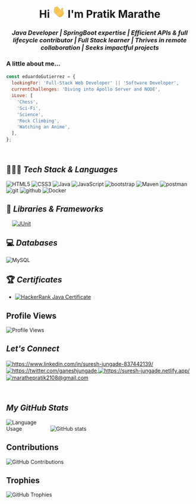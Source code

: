 <!----------------------------------- Heading Section ------------------------------------>
<h1 align="center">
    Hi
    <img src="https://raw.githubusercontent.com/ABSphreak/ABSphreak/master/gifs/Hi.gif" width="35">
    I'm Pratik Marathe
</h1>


<!----------------------------------- About Section ------------------------------------>

<h3 align="center">
   <i> Java Developer | SpringBoot expertise | Efficient APIs & full lifecycle contributor | Full Stack learner | Thrives in remote collaboration | Seeks impactful projects</i>
    
</h3

### <h3>A little about me... </h3>

```javascript
const eduardoGutierrez = {
  lookingFor: 'Full-Stack Web Developer' || 'Software Developer',
  currentChallenges: 'Diving into Apollo Server and NODE',
  iLove: [
    'Chess',
    'Sci-Fi',
    'Science',
    'Rock Climbing',
    'Watching an Anime',
  ],
};
```

<br>
<!----------------------------------- Tech Stack Section ------------------------------------>

### <h2>👨🏻‍💻<i> Tech Stack & Languages</i></h2>
![HTML5](https://img.shields.io/badge/HTML5-E34F26?style=for-the-badge&logo=html5&logoColor=white)
![CSS3](https://img.shields.io/badge/CSS3-1572B6?style=for-the-badge&logo=css3&logoColor=white)
![Java](https://img.shields.io/badge/Java-ED8B00?style=for-the-badge&logo=java&logoColor=white)
![JavaScript](https://img.shields.io/badge/JavaScript-323330?style=for-the-badge&logo=javascript&logoColor=F7DF1E)
<img src="https://img.shields.io/badge/Bootstrap-563D7C?style=for-the-badge&logo=bootstrap&logoColor=white" alt="bootstrap" />
<img src="https://img.shields.io/badge/apache_maven-C71A36?style=for-the-badge&logo=apachemaven&logoColor=white" alt="Maven" />
<img src="https://img.shields.io/badge/Postman-FF6C37?style=for-the-badge&logo=Postman&logoColor=white" alt="postman" />
<img src="https://img.shields.io/badge/Git-f44d27?style=for-the-badge&logo=git&logoColor=white" alt="git" />
<img src="https://img.shields.io/badge/GitHub-100000?style=for-the-badge&logo=github&logoColor=white" alt="github" />
<img src="https://img.shields.io/badge/Docker-2496ED?style=for-the-badge&logo=docker&logoColor=white" alt="Docker" />


### <h2>🚀<i> Libraries & Frameworks</i></h2>
<a href="" target="blank"><img src="https://img.shields.io/static/v1?style=for-the-badge&message=Spring&color=852100&label=" alt=""/></a>
<a href="" target="blank"><img src="https://img.shields.io/static/v1?style=for-the-badge&message=SpringBoot&color=00d09c&label=" alt="" /></a>
<a href="" target="blank"><img src="https://img.shields.io/static/v1?style=for-the-badge&message=Hibernate&color=000030&label=" alt=""/></a>
<a href="" target="blank"><img src="https://img.shields.io/static/v1?style=for-the-badge&message=JDBC&color=400030&label=" alt=""/></a>
[![JUnit](https://img.shields.io/badge/JUnit-25A162?style=for-the-badge&logo=junit5&logoColor=white)](https://junit.org/)


### <h2>💻<i> Databases</i></h2>
![MySQL](https://img.shields.io/badge/MySQL-00000F?style=for-the-badge&logo=mysql&logoColor=white)
 

### <h2>🏆<i> Certificates</i></h2>
- [![HackerRank Java Certificate](https://img.shields.io/badge/HackerRank-JAVA-47A248?style=for-the-badge&logo=hackerrank)](https://www.hackerrank.com/certificates/ea97ab1c1d5c)


## Profile Views
![Profile Views](https://komarev.com/ghpvc/?username=PratikVMarathe&color=blueviolet&style=flat&label=Profile+Views&v=1200)

<!----------------------------------- Social Media Links Section ------------------------------------>

<h2><i>Let's Connect</i></h2>


<p align="left">
    <a href="https://www.linkedin.com/in/pratik-marathe-104b13226/" target="_blank">
        <img align="center" src="https://img.shields.io/badge/LinkedIn-0077B5?style=for-the-badge&logo=linkedin&logoColor=white" alt="https://www.linkedin.com/in/suresh-jungade-837442139/" />
    </a>
    <a href="https://twitter.com/PratikMarathe01">
        <img align="center" src="https://img.shields.io/badge/Twitter-1DA1F2?style=for-the-badge&logo=twitter&logoColor=white" alt="https://twitter.com/ganeshjungade" />
    </a>
    <a href="https://suresh-jungade.netlify.app/">
        <img align="center" src="https://img.shields.io/badge/Portfolio-18A303?style=for-the-badge&logo=ionic&logoColor=white" alt="https://suresh-jungade.netlify.app/" />
    </a>
    <a title="pratikmarathe2108@gmail.com" href="mailto:pratikmarathe2108@gmail.com">
        <img align="center" src="https://img.shields.io/badge/Gmail-D14836?style=for-the-badge&logo=gmail&logoColor=white" alt="marathepratik2108@gmail.com" />
    </a>
</p>

<br>


 

<!----------------------------------- Star Section ------------------------------------>

 <h2><i>My GitHub Stats</i></h2>

<div style="display: inline-block;">
  <img src="https://github-readme-stats.vercel.app/api/top-langs/?username=sureshjungade&layout=compact&theme=dark&langs_count=6&hide=html,css" alt="Language Usage" style="width: 48%; display: inline-block; margin-right: 2%;" />

  <img src="https://github-readme-stats.vercel.app/api?username=PratikVMarathe&show_icons=true&count_private=true&theme=dark" alt="GitHub stats" style="width: 48%; display: inline-block;" />
</div>
  
 <!--------------------------------------------------------------------------------> 
  
 ## Contributions
![GitHub Contributions](https://github-readme-streak-stats.herokuapp.com/?user=PratikVMarathe&theme=dark)

## Trophies
![GitHub Trophies](https://github-profile-trophy.vercel.app/?username=PratikVMarathe&theme=darkhub)


<br/>
  
</p>
